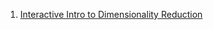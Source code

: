1. [Interactive Intro to Dimensionality Reduction](https://www.kaggle.com/arthurtok/interactive-intro-to-dimensionality-reduction)
